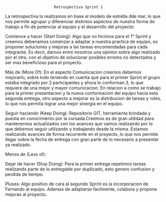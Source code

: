 
							
						  Retrospectiva Sprint 1



La retrospectiva la realizamos en base al modelo de estrella dde mar, lo que nos permite agrupar y diferenciar distintos aspectos de nuestra forma de trabajo a fin de potenciar al equipo y el desarrollo del proyecto:



Comience a hacer (Start Doing): 
Algo que no hicimos para el 1° Sprint y creemos deberiamos comenzar a adaptar a nuestra practica de equipo, es proponer soluciones y mejoras a las tareas encomendadas para cada integrante. Es decir, darnos entre nosotros una opinion sobre algo realizado por el otro, con el objetivo de solucionar posibles errores no detectados y ser mas beneficioso para el proyecto. 


Más de (More Of): 
En el aspecto Comunicacion creemos debemos mejorarlo, sobre todo teniendo en cuenta que para el primer Sprint el grupo estaba integrado por 2 participantes y ahora lo conforman 3, lo que requiere de una mejor y mayor comunicacion.
En relacion a como se trabajo para la primer presentacion y la nueva conformacion del equipo hacia esta segunda entrega, otro aspecto a mejorar es la distribucion de tareas y roles, lo que nos permita lograr una mejor sinergia en el equipo.
 

Seguir haciendo (Keep Doing): 
Repositorio GIT, herramienta brindada y puesta en conocimiento por la cursada.Creemos es de gran utilidad para mantenernos actualizados con los avances que vamos realizando por lo que debemos seguir utilizando y trabajando desde la misma.
Estamos realizando avances de forma recurrente en el proyecto, lo que nos permite llegar sobre la fecha de entrega con gran parte de lo necesario a presentar ya realizado.


Menos de (Less of): 



Dejar de hacer (Stop Doing):
Para la primer entrega repetimos tareas realizando parte de lo entregable por duplicado, esto genero confusion y perdida de tiempo.

 


Pluses: Algo positivo de cara al segundo Sprint es la incorporacion de Fernando al equipo. Ademas de adaptarse facilmente, colabora y propone mejoras al proyecto.